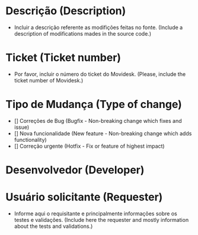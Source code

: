 # Descrição (Description)

- Incluir a descrição referente as modifições feitas no fonte.
(Include a description of modifications mades in the source code.)

# Ticket (Ticket number)

- Por favor, incluir o número do ticket do Movidesk.
(Please, include the ticket number of Movidesk.)

# Tipo de Mudança (Type of change)

- [] Correções de Bug (Bugfix - Non-breaking change which fixes and issue)
- [] Nova funcionalidade (New feature - Non-breaking change which adds functionality)
- [] Correção urgente (Hotfix - Fix or feature of highest impact)

# Desenvolvedor (Developer)

# Usuário solicitante (Requester)

- Informe aqui o requisitante e principalmente informações sobre os testes e validações. 
(Include here the requester and mostly information about the tests and validations.)
